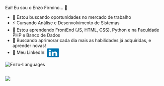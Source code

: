 Eai! Eu sou o Enzo Firmino... 🖖

- 🔭 Estou buscando oportunidades no mercado de trabalho
- ⚡ Cursando Análise e Desenvolvimento de Sistemas
- 🌱 Estou aprendendo FrontEnd (JS, HTML, CSS), Python e na Faculdade PHP e Banco de Dados
- 🎯 Buscando aprimorar cada dia mais as habilidades já adquiridas, e aprender novas!
- 👀 Meu LinkedIn: <a href="https://www.linkedin.com/in/enzo-firmino-149097256" target="_blank">
                        <img align="center" alt="Enzo-LinkedIn" height="30" width="40"                    
                        src="https://raw.githubusercontent.com/devicons/devicon/master/icons/linkedin/linkedin-original.svg">
                    </a>

<img alt="Enzo-Languages" src="https://skillicons.dev/icons?i=js,nodejs,html,css,java,php,py">

##

<div>
  <img height="180em" src="https://github-readme-stats.vercel.app/api?username=FIRMINOenzo&count_private=true&show_icons=true&theme=dracula">
</div>

##
